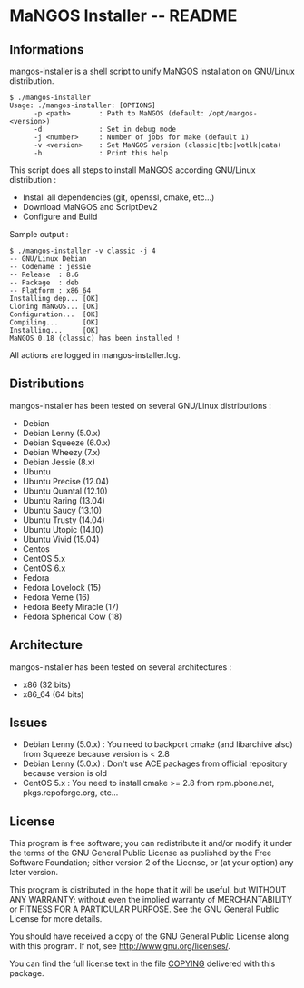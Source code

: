 # MaNGOS Installer -- README

## Informations

mangos-installer is a shell script to unify MaNGOS installation on GNU/Linux distribution.

    $ ./mangos-installer
    Usage: ./mangos-installer: [OPTIONS]
          -p <path>       : Path to MaNGOS (default: /opt/mangos-<version>)
          -d              : Set in debug mode
          -j <number>     : Number of jobs for make (default 1)
          -v <version>    : Set MaNGOS version (classic|tbc|wotlk|cata)
          -h              : Print this help

This script does all steps to install MaNGOS according GNU/Linux distribution :

* Install all dependencies (git, openssl, cmake, etc...)
* Download MaNGOS and ScriptDev2
* Configure and Build

Sample output :

    $ ./mangos-installer -v classic -j 4
    -- GNU/Linux Debian
    -- Codename : jessie
    -- Release  : 8.6
    -- Package  : deb
    -- Platform : x86_64
    Installing dep... [OK]
    Cloning MaNGOS... [OK]
    Configuration...  [OK]
    Compiling...      [OK]
    Installing...     [OK]
    MaNGOS 0.18 (classic) has been installed !

All actions are logged in mangos-installer.log.

## Distributions

mangos-installer has been tested on several GNU/Linux distributions :

* Debian
 * Debian Lenny (5.0.x)
 * Debian Squeeze (6.0.x)
 * Debian Wheezy (7.x)
 * Debian Jessie (8.x)
* Ubuntu
 * Ubuntu Precise (12.04)
 * Ubuntu Quantal (12.10)
 * Ubuntu Raring (13.04)
 * Ubuntu Saucy (13.10)
 * Ubuntu Trusty (14.04)
 * Ubuntu Utopic (14.10)
 * Ubuntu Vivid (15.04)
* Centos
 * CentOS 5.x
 * CentOS 6.x
* Fedora
 * Fedora Lovelock (15)
 * Fedora Verne (16)
 * Fedora Beefy Miracle (17)
 * Fedora Spherical Cow (18)

## Architecture

mangos-installer has been tested on several architectures :

* x86 (32 bits)
* x86_64 (64 bits)

## Issues

* Debian Lenny (5.0.x) : You need to backport cmake (and libarchive also) from Squeeze because version is < 2.8
* Debian Lenny (5.0.x) : Don't use ACE packages from official repository because version is old
* CentOS 5.x : You need to install cmake >= 2.8 from rpm.pbone.net, pkgs.repoforge.org, etc...

## License

  This program is free software; you can redistribute it and/or modify
  it under the terms of the GNU General Public License as published by
  the Free Software Foundation; either version 2 of the License, or
  (at your option) any later version.

  This program is distributed in the hope that it will be useful,
  but WITHOUT ANY WARRANTY; without even the implied warranty of
  MERCHANTABILITY or FITNESS FOR A PARTICULAR PURPOSE.  See the
  GNU General Public License for more details.

  You should have received a copy of the GNU General Public License
  along with this program.  If not, see <http://www.gnu.org/licenses/>.

  You can find the full license text in the file [COPYING](COPYING) delivered with this package.
